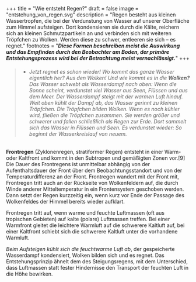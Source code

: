 +++
title = "Wie entsteht Regen?"
draft = false
image = "entstehung_von_regen.svg"
description = "Regen besteht aus kleinen Wassertropfen, die bei der Verdunstung von Wasser auf unserer Oberfläche zum Himmel aufsteigen. Dort kondensieren sie durch die Kälte, reichern sich an kleinen Schmutzpartikeln an und verbinden sich mit weiteren Tröpfchen zu Wolken. Werden diese zu schwer, entleeren sie sich – es regnet."
footnotes = "***Diese Formen beschreiben meist die Auswirkung und das Empfinden durch den Beobachter am Boden, der primäre Entstehungsprozess wird bei der Betrachtung meist vernachlässigt.***"
+++
> * ###### Jetzt regnet es schon wieder! Wo kommt das ganze Wasser eigentlich her? Aus den Wolken! Und wie kommt es in die ***Wolken?*** Das Wasser schwebt als Wasserdampf nach oben: Wenn die Sonne scheint, verdunstet viel Wasser aus Seen, Flüssen und aus dem Meer. Der Wasserdampf steigt mit der warmen Luft hinauf. Weit oben kühlt der Dampf ab, das Wasser gerinnt zu kleinen Tröpfchen. Die Tröpfchen bilden Wolken. Wenn es noch kühler wird, fließen die Tröpfchen zusammen. Sie werden größer und schwerer und fallen schließlich als Regen zur Erde. Dort sammelt sich das Wasser in Flüssen und Seen. Es verdunstet wieder: So beginnt der *Wasserkreislauf* von neuem.

**Frontregen** (Zyklonenregen, stratiformer Regen) entsteht in einer Warm- oder Kaltfront und kommt in den Subtropen und gemäßigten Zonen vor.\[9] Die Dauer des Frontregens ist unmittelbar abhängig von der Aufenthaltsdauer der Front über dem Beobachtungsstandort und von der Temperaturdifferenz an der Front. Frontregen wandert mit der Front mit, Frontregen tritt auch an der Rückseite von Wolkenfeldern auf, die durch Winde anderer Mitteltemperatur in ein Frontensystem geschoben werden. Dann setzt der Regen kurzzeitig ein, wenn kurz vor Ende der Passage des Wolkenfeldes der Himmel bereits wieder aufklart.

Frontregen tritt auf, wenn warme und feuchte Luftmassen (oft aus tropischen Gebieten) auf kalte (polare) Luftmassen treffen. Bei einer Warmfront gleitet die leichtere Warmluft auf die schwerere Kaltluft auf, bei einer Kaltfront schiebt sich die schwerere Kaltluft unter die vorhandene Warmluft.

*Beim Aufsteigen kühlt sich die feuchtwarme Luft ab*, der gespeicherte Wasserdampf kondensiert, Wolken bilden sich und es regnet. Das Entstehungsprinzip ähnelt dem des Steigungsregens, mit dem Unterschied, dass Luftmassen statt fester Hindernisse den Transport der feuchten Luft in die Höhe bewirken.